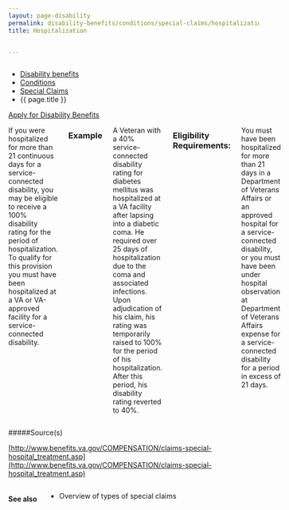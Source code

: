 ```yaml
---
layout: page-disability
permalink: disability-benefits/conditions/special-claims/hospitalization/index.html
title: Hospitalization


---
```


<div class="splash" markdown="0">
<div class="row" markdown="0">
<div class="small-12 columns" markdown="0">

<ul class="breadcrumbs" role="menubar" aria-label="Primary">
<li class="parent"><a href="{{ site.url }}/disability-benefits/">Disability benefits</a></li>
<li class="parent"><a href="{{ site.url }}/disability-benefits/conditions/">Conditions</a></li>
<li class="parent"><a href="{{ site.url }}/disability-benefits/conditions/special-claims/">Special Claims</a></li>
<li class="active">{{ page.title }}</li>
</ul>

</div>
</div>
</div>

<div class="main" role="main" markdown="0">

<div class="action-bar">
  <div class="row">
    <div class="small-12 columns">
      <a class="button small start" href="{{ site.url}}/disability-benefits/get/">Apply for Disability Benefits</a>
    </div>
  </div>  
</div>

<div class="section one" markdown="0">
<div class="primary" markdown="0">
<div class="row" markdown="0">
<div class="small-12 columns" markdown="1">

If you were hospitalized for more than 21 continuous days for a service-connected disability, you may be eligible to receive a 100% disability rating for the period of hospitalization. To qualify for this provision you must have been hospitalized at a VA or VA-approved facility for a service-connected disability.  

### Example

A Veteran with a 40% service-connected disability rating for diabetes mellitus was hospitalized at a VA facility after lapsing into a diabetic coma. He required over 25 days of hospitalization due to the coma and associated infections. Upon adjudication of his claim, his rating was temporarily raised to 100% for the period of his hospitalization. After this period, his disability rating reverted to 40%.

### Eligibility Requirements:

You must have been hospitalized for more than 21 days in a Department of Veterans Affairs or an approved hospital for a service-connected disability, or you must have been under hospital observation at Department of Veterans Affairs expense for a service-connected disability for a period in excess of 21 days.

</div>

<div class="small-12 columns" markdown="0">
<div class="citation" markdown="1">

#####Source(s)

[http://www.benefits.va.gov/COMPENSATION/claims-special-hospital_treatment.asp](http://www.benefits.va.gov/COMPENSATION/claims-special-hospital_treatment.asp)

</div>
</div>

</div>
</div>
</div>
</div>

<div class="section secondary" markdown="0">
<div class="row" markdown="0">
<div class="small-12 columns" markdown="1">

#### See also

- Overview of types of special claims

</div>
</div>
</div>

</div>
